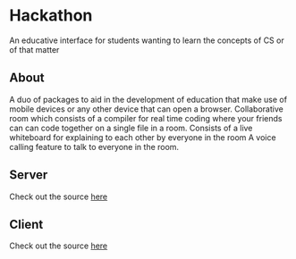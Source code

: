 # Hackathon

An educative interface for students wanting to learn the concepts of CS or of that matter

## About

A duo of packages to aid in the development of education that make use of mobile devices or any other device that can open a browser.
Collaborative room which consists of a compiler for real time coding where your friends can can code together on a single file in a room.
Consists of a live whiteboard for explaining to each other by everyone in the room
A voice calling feature to talk to everyone in the room.

## Server

Check out the source [here](https://github.com/hkatkade/hackticks_backend)

## Client

Check out the source [here](https://github.com/mustankap/hackathon_Entropy)
